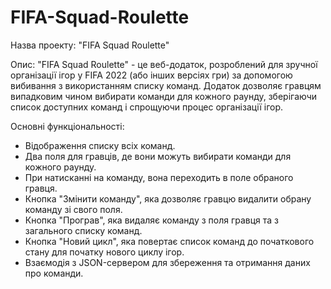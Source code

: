 # FIFA-Squad-Roulette

Назва проекту: "FIFA Squad Roulette"

Опис:
"FIFA Squad Roulette" - це веб-додаток, розроблений для зручної організації ігор у FIFA 2022 (або інших версіях гри) за допомогою вибивання з використанням списку команд. Додаток дозволяє гравцям випадковим чином вибирати команди для кожного раунду, зберігаючи список доступних команд і спрощуючи процес організації ігор.

Основні функціональності:

- Відображення списку всіх команд.
- Два поля для гравців, де вони можуть вибирати команди для кожного раунду.
- При натисканні на команду, вона переходить в поле обраного гравця.
- Кнопка "Змінити команду", яка дозволяє гравцю видалити обрану команду зі свого поля.
- Кнопка "Програв", яка видаляє команду з поля гравця та з загального списку команд.
- Кнопка "Новий цикл", яка повертає список команд до початкового стану для початку нового циклу ігор.
- Взаємодія з JSON-сервером для збереження та отримання даних про команди.

<!-- <div id="images" align="center">
  <img src="https://vitaliyyurakh.github.io/img/home.png" width="350px" height="350px"/>
</div> -->
